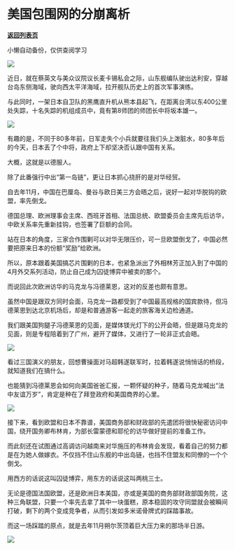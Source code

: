 # 美国包围网的分崩离析

[**返回列表页**](/gzh/政事堂2019)

小懒自动备份，仅供查阅学习

![](https://mmbiz.qpic.cn/mmbiz_jpg/rxhS23yu8cMibK5jxzgmGvEdeldliah4zbPibKjv6gWntZIWFlN2TibGC6pMafAA1QXRTdP15BIOhsfk2nGq3vte1w/640?wx_fmt=jpeg)

近日，就在蔡英文与美众议院议长麦卡锡私会之际，山东舰编队驶出达利安，穿越台岛东侧海域，驶向西太平洋海域，拉开舰队历史上的首次军事演练。  

与此同时，一架日本自卫队的黑鹰直升机从熊本县起飞，在距离台湾以东400公里处失踪，十名失踪的机组成员中，竟有第8师团的师团长中将坂本雄一。

![](https://mmbiz.qpic.cn/mmbiz_jpg/rxhS23yu8cMibK5jxzgmGvEdeldliah4zbbSGVlEtlthXCCN3dBtc1soLBib9NEA8qFCe38Vx4OpIeQKgGxEd8niaQ/640?wx_fmt=jpeg)

有趣的是，不同于80多年前，日军走失个小兵就要往我们头上泼脏水，80多年后的今天，日本丢了个中将，政府上下却坚决否认跟中国有关系。

大概，这就是以德服人。

除了此番强行中出“第一岛链”，更让日本抓心挠肝的是对华经贸。

自去年11月，中国在巴厘岛、曼谷与欧日美三方会晤之后，说好一起对华脱钩的欧盟，率先倒戈。

德国总理、欧洲理事会主席、西班牙首相、法国总统、欧盟委员会主席先后访华，中欧关系率先重新挂钩，也签署了巨额的合同。

站在日本的角度，三家合作围剿可以对华无限压价，可一旦欧盟倒戈了，中国必然要把原来日本的份额“奖励”给欧洲。

所以，原本跟着美国搞芯片围剿的日本，也紧急派出了外相林芳正加入到了中国的4月外交系列活动，防止自己成为囚徒博弈中被卖的那个。  

而说回此次欧洲访华的马克龙与冯德莱恩，这对的反差也颇有意思。  

虽然中国是跟双方同时会面，马克龙一路都受到了中国最高规格的国宾款待，但冯德莱恩到达北京机场后，却是和普通游客一起走的旅客海关边检通道。

我们跟美国狗腿子冯德莱恩的见面，是媒体镁光灯下的公开会晤，但是跟马克龙的见面，则是专程陪着到了广州，避开了媒体，又进行了一轮非正式会晤。

![](https://mmbiz.qpic.cn/mmbiz_png/rxhS23yu8cMibK5jxzgmGvEdeldliah4zbzbDkRplpTe3Ry49Oyv5UqNAbiap0XZpplLrFAyKaLpCcJ5CDpl1pqNA/640?wx_fmt=png)

看过三国演义的朋友，回想曹操面对马超韩遂联军时，拉着韩遂说悄悄话的桥段，就知道我们在搞什么。

也能猜到冯德莱恩会如何向美国爸爸汇报，一颗怀疑的种子，随着马克龙喊出“法中友谊万岁”，肯定是种在了拜登政府和美国商界的心里。

![](https://mmbiz.qpic.cn/mmbiz_jpg/rxhS23yu8cMibK5jxzgmGvEdeldliah4zbamITVkDHk87exaOLBkTicyNZ5ibTsXXMfRibONm8x9ne8omkGkTmEeB3A/640?wx_fmt=jpeg)  

接下来，看到欧盟和日本不靠谱，美国商务部和财政部的先遣团将很快秘密访问中国，绕开国务卿布林肯，为部长雷蒙德和耶伦的访华做好提前的准备工作。

而此刻还在试图通过高调访问越南来对华施压的布林肯会发现，看着自己的努力都是在为她人做嫁衣。不仅挡不住山东舰的中出岛链，也挡不住盟友和同僚的一个个倒戈。

用西方的话说这叫囚徒博弈，用东方的话说这叫两桃三士。

无论是德国法国欧盟，还是欧洲日本美国，亦或是美国的商务部财政部国务院，这种三角联盟，只要一个率先去拿了其中一块蛋糕，原本稳固的攻守同盟就会被瞬间打破，剩下的两个变成竞争者，从而引发如多米诺骨牌式的踩踏事故。

而这一场踩踏的原点，就是去年11月朔尔茨顶着巨大压力来的那场半日游。  

![](https://mmbiz.qpic.cn/mmbiz_png/rxhS23yu8cMHF7SR1GMoxcywNEZOUZOSduJicZicS37vqFzZicw63zjD5WpyFcHq2clfrk7etoXuaACQhXtU2MaEA/640?wx_fmt=png&wxfrom;=5&wx;_lazy=1&wx;_co=1)

